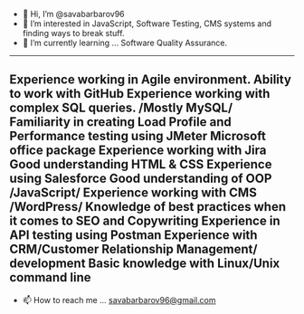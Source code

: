 - 👋 Hi, I’m @savabarbarov96
- 👀 I’m interested in JavaScript, Software Testing, CMS systems and finding ways to break stuff.
- 🌱 I’m currently learning ... Software Quality Assurance.
----
Experience working in Agile environment.
Ability to work with GitHub
Experience working with complex SQL queries. /Mostly MySQL/
Familiarity in creating Load Profile and Performance testing using JMeter
Microsoft office package
Experience working with Jira
Good understanding HTML & CSS
Experience using Salesforce 
Good understanding of OOP /JavaScript/
Experience working with CMS /WordPress/
Knowledge of best practices when it comes to SEO and Copywriting
Experience in API testing using Postman
Experience with CRM/Customer Relationship Management/ development
Basic knowledge with Linux/Unix command line
----
- 📫 How to reach me ... savabarbarov96@gmail.com

<!---
savabarbarov96/savabarbarov96 is a ✨ special ✨ repository because its `README.md` (this file) appears on your GitHub profile.
You can click the Preview link to take a look at your changes.
--->
